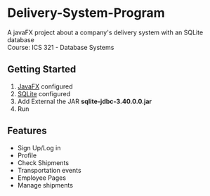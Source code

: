 # Delivery-System-Program
A javaFX project about a company's delivery system with an SQLite database
<br>
Course: ICS 321 - Database Systems



## Getting Started
1. [JavaFX](https://openjfx.io/) configured
2. [SQLite](https://sqlitebrowser.org/dl/) configured
3. Add External the JAR **sqlite-jdbc-3.40.0.0.jar**
4. Run

## Features
- Sign Up/Log in
- Profile
- Check Shipments
- Transportation events
- Employee Pages
- Manage shipments

